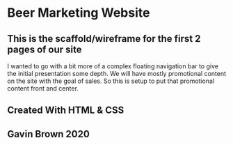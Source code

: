 # Beer Marketing Website

## This is the scaffold/wireframe for the first 2 pages of our site 
I wanted to go with a bit more of a complex floating navigation bar to give the initial presentation some depth.
We will have mostly promotional content on the site with the goal of sales. So this is setup to put that promotional content front and center.

## Created With HTML & CSS

## Gavin Brown 2020